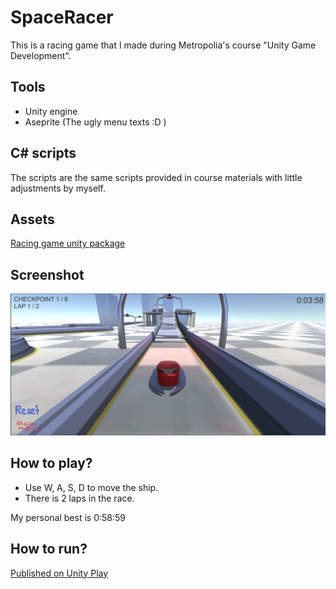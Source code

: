 # SpaceRacer

This is a racing game that I made during Metropolia's
course "Unity Game Development".

## Tools

- Unity engine
- Aseprite (The ugly menu texts :D )

## C# scripts

The scripts are the same scripts provided in course materials
with little adjustments by myself.

## Assets

[Racing game unity package](https://vw4.viope.com/content/cf6f18df0f169c88e526397983a7c966b9c2cf3c/Racing%20game%20package.unitypackage)

## Screenshot

![spaceracer]

## How to play?

- Use W, A, S, D to move the ship.
- There is 2 laps in the race.

My personal best is 0:58:59

## How to run?

[Published on Unity Play](https://play.unity.com/mg/other/spaceracer)

[spaceracer]: screenshots/SpacerRac.jpg
